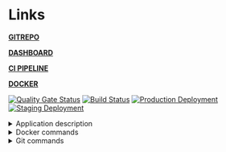 # Links
**[GITREPO](https://github.com/mihsta/devops-diplom)**

**[DASHBOARD](https://dev.azure.com/mihsta/DevOps-diploma/_dashboards)**

**[CI PIPELINE](https://dev.azure.com/mihsta/DevOps-diploma/_build?definitionId=10&_a=summary)**

**[DOCKER](https://hub.docker.com/repositories)**

[![Quality Gate Status](https://sonarcloud.io/api/project_badges/measure?project=mihsta_devops-diplom&metric=alert_status)](https://sonarcloud.io/summary/new_code?id=mihsta_devops-diplom) [![Build Status](https://dev.azure.com/mihsta/DevOps-diploma/_apis/build/status/mihsta.devops-diplom?branchName=main)](https://dev.azure.com/mihsta/DevOps-diploma/_build/latest?definitionId=10&branchName=main) [![Production Deployment](https://github.com/mihsta/devops-diplom/actions/workflows/production_deployment.yml/badge.svg)](https://github.com/mihsta/devops-diplom/actions/workflows/production_deployment.yml) [![Staging Deployment](https://github.com/mihsta/devops-diplom/actions/workflows/staging_deployment.yml/badge.svg)](https://github.com/mihsta/devops-diplom/actions/workflows/staging_deployment.yml)
<details>
  <summary>Application description</summary>

## Develop a simple (lightweight) 3-tire application (front-end, back-end, database). 
 
#### Back-end (collects data) must: 
1. Retrieve a portion of data from API (see in your Variant) and store it in a database 
2. Update data on demand 
3. Update DB schema if needed on app’s update 
 
#### Front-end (outputs data) must: 
1. Display any portion of the data stored in the DB 
2. Provide a method to trigger data update process 
 
#### Database: 
1. Choose Database type and data scheme in a suitable manner.  
2. Data must be stored in a persistent way 
3. It’s better to use cloud native DB solutions like an RDS/AzureSQL/CloudSQL.
  
</details>

<details>
<summary>Docker commands</summary>
<p>

```
docker build -f '.\Dockerfile.backend' -t backend . --no-cache
docker build -f '.\Dockerfile.frontend' -t frontend . --no-cache

dotnet publish .\diplomapp\backend\backend.csproj -c Release
dotnet publish .\diplomapp\frontend\frontend.csproj -c Release

dotnet pusln .\diplomapp\diplomapp.sln list

docker-compose down
docker image prune -f
docker-compose pull
docker-compose up --detach

```

</p>
</details>  

<details>
<summary>Git commands</summary>
<p>

```
#https://yapro.ru/article/6172
https://russianblogs.com/article/51431181083/
https://semver.org/

gh pr view
gh pr create --base master --title "some feature" --body "ready"
git fetch -p 
git tag
git push --tag
git tag --delete 1.0.1
git push --delete origin tagname
```

</p>
</details>  

